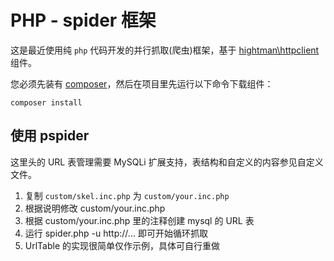 PHP - spider 框架
===================

这是最近使用纯 `php` 代码开发的并行抓取(爬虫)框架，基于 [hightman\httpclient](https://github.com/hightman/httpclient) 组件。

您必须先装有 [composer](http://getcomposer.org)，然后在项目里先运行以下命令下载组件：

~~~
composer install
~~~


使用 pspider
--------------

这里头的 URL 表管理需要 MySQLi 扩展支持，表结构和自定义的内容参见自定义文件。

1. 复制 `custom/skel.inc.php` 为 `custom/your.inc.php`
2. 根据说明修改 custom/your.inc.php
3. 根据 custom/your.inc.php 里的注释创建 mysql 的 URL 表
4. 运行 spider.php -u http://... 即可开始循环抓取
5. UrlTable 的实现很简单仅作示例，具体可自行重做
